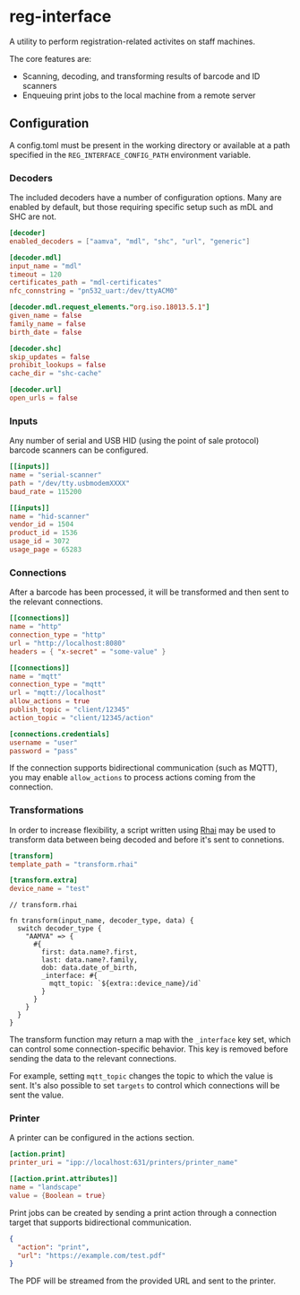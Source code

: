 # reg-interface

A utility to perform registration-related activites on staff machines.

The core features are:

- Scanning, decoding, and transforming results of barcode and ID scanners
- Enqueuing print jobs to the local machine from a remote server

## Configuration

A config.toml must be present in the working directory or available at a path
specified in the `REG_INTERFACE_CONFIG_PATH` environment variable.

### Decoders

The included decoders have a number of configuration options. Many are enabled
by default, but those requiring specific setup such as mDL and SHC are not.

```toml
[decoder]
enabled_decoders = ["aamva", "mdl", "shc", "url", "generic"]

[decoder.mdl]
input_name = "mdl"
timeout = 120
certificates_path = "mdl-certificates"
nfc_connstring = "pn532_uart:/dev/ttyACM0"

[decoder.mdl.request_elements."org.iso.18013.5.1"]
given_name = false
family_name = false
birth_date = false

[decoder.shc]
skip_updates = false
prohibit_lookups = false
cache_dir = "shc-cache"

[decoder.url]
open_urls = false
```

### Inputs

Any number of serial and USB HID (using the point of sale protocol) barcode
scanners can be configured.

```toml
[[inputs]]
name = "serial-scanner"
path = "/dev/tty.usbmodemXXXX"
baud_rate = 115200

[[inputs]]
name = "hid-scanner"
vendor_id = 1504
product_id = 1536
usage_id = 3072
usage_page = 65283
```

### Connections

After a barcode has been processed, it will be transformed and then sent to the
relevant connections.

```toml
[[connections]]
name = "http"
connection_type = "http"
url = "http://localhost:8080"
headers = { "x-secret" = "some-value" }

[[connections]]
name = "mqtt"
connection_type = "mqtt"
url = "mqtt://localhost"
allow_actions = true
publish_topic = "client/12345"
action_topic = "client/12345/action"

[connections.credentials]
username = "user"
password = "pass"
```

If the connection supports bidirectional communication (such as MQTT), you
may enable `allow_actions` to process actions coming from the connection.

### Transformations

In order to increase flexibility, a script written using [Rhai] may be used to
transform data between being decoded and before it's sent to connetions.

[Rhai]: https://rhai.rs

```toml
[transform]
template_path = "transform.rhai"

[transform.extra]
device_name = "test"
```

```rhai
// transform.rhai

fn transform(input_name, decoder_type, data) {
  switch decoder_type {
    "AAMVA" => {
      #{
        first: data.name?.first,
        last: data.name?.family,
        dob: data.date_of_birth,
        _interface: #{
          mqtt_topic: `${extra::device_name}/id`
        }
      }
    }
  }
}
```

The transform function may return a map with the `_interface` key set, which can
control some connection-specific behavior. This key is removed before sending
the data to the relevant connections.

For example, setting `mqtt_topic` changes the topic to which the value is sent.
It's also possible to set `targets` to control which connections will be sent
the value.

### Printer

A printer can be configured in the actions section.

```toml
[action.print]
printer_uri = "ipp://localhost:631/printers/printer_name"

[[action.print.attributes]]
name = "landscape"
value = {Boolean = true}
```

Print jobs can be created by sending a print action through a connection target
that supports bidirectional communication.

```json
{
  "action": "print",
  "url": "https://example.com/test.pdf"
}
```

The PDF will be streamed from the provided URL and sent to the printer.
